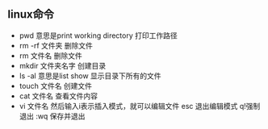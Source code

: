 ## linux命令
+ pwd 意思是print working directory    打印工作路径
+ rm -rf 文件夹   删除文件
+ rm 文件名    删除文件
+ mkdir 文件夹名字   创建目录
+ ls -al    意思是list show  显示目录下所有的文件
+ touch 文件名  创建文件
+ cat 文件名  查看文件内容
+ vi 文件名  然后输入i表示插入模式，就可以编辑文件   esc 退出编辑模式   q!强制退出   :wq 保存并退出 
